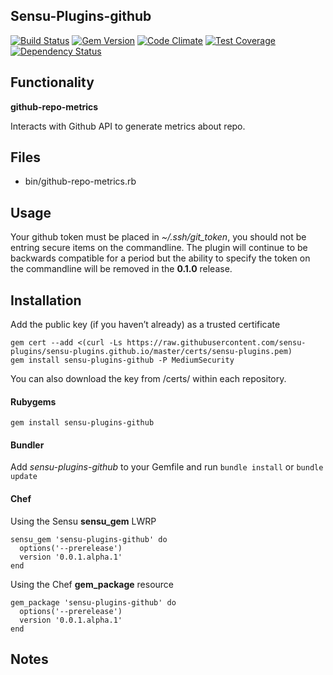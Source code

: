 ## Sensu-Plugins-github

[![Build Status](https://travis-ci.org/sensu-plugins/sensu-plugins-github.svg?branch=master)](https://travis-ci.org/sensu-plugins/sensu-plugins-github)
[![Gem Version](https://badge.fury.io/rb/sensu-plugins-github.svg)](http://badge.fury.io/rb/sensu-plugins-github)
[![Code Climate](https://codeclimate.com/github/sensu-plugins/sensu-plugins-github/badges/gpa.svg)](https://codeclimate.com/github/sensu-plugins/sensu-plugins-github)
[![Test Coverage](https://codeclimate.com/github/sensu-plugins/sensu-plugins-github/badges/coverage.svg)](https://codeclimate.com/github/sensu-plugins/sensu-plugins-github)
[![Dependency Status](https://gemnasium.com/sensu-plugins/sensu-plugins-github.svg)](https://gemnasium.com/sensu-plugins/sensu-plugins-github)

## Functionality

**github-repo-metrics**

Interacts with Github API to generate metrics about repo.

## Files
 * bin/github-repo-metrics.rb

## Usage

Your github token must be placed in *~/.ssh/git_token*, you should not be entring secure items on the commandline.  The plugin will continue to be backwards compatible for a period but the ability to specify the token on the commandline will be removed in the **0.1.0** release.

## Installation

Add the public key (if you haven’t already) as a trusted certificate

```
gem cert --add <(curl -Ls https://raw.githubusercontent.com/sensu-plugins/sensu-plugins.github.io/master/certs/sensu-plugins.pem)
gem install sensu-plugins-github -P MediumSecurity
```

You can also download the key from /certs/ within each repository.

#### Rubygems

`gem install sensu-plugins-github`

#### Bundler

Add *sensu-plugins-github* to your Gemfile and run `bundle install` or `bundle update`

#### Chef

Using the Sensu **sensu_gem** LWRP
```
sensu_gem 'sensu-plugins-github' do
  options('--prerelease')
  version '0.0.1.alpha.1'
end
```

Using the Chef **gem_package** resource
```
gem_package 'sensu-plugins-github' do
  options('--prerelease')
  version '0.0.1.alpha.1'
end
```

## Notes
